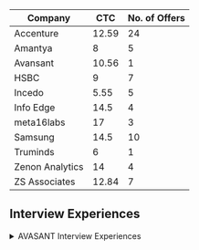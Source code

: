 | Company         | CTC   | No. of Offers |
|-----------------|-------|---------------|
| Accenture       | 12.59 |            24 |
| Amantya         |     8 |             5 |
| Avansant        | 10.56 |             1 |
| HSBC            |     9 |             7 |
| Incedo          |  5.55 |             5 |
| Info Edge       |  14.5 |             4 |
| meta16labs      |    17 |             3 |
| Samsung         |  14.5 |            10 |
| Truminds        |     6 |             1 |
| Zenon Analytics |    14 |             4 |
| ZS Associates   | 12.84 |             7 |

## Interview Experiences

<details>
<summary>AVASANT Interview Experiences</summary>
<br>
AVASANT 

Round 1:
Q1. What was your role in internship and what did you work on ?

Q2. Tell about any blocker you faced at work and how did you solve it ?

Q3. What is API ? Tell about different CRUD methods.

Q4. Difference between Deep and Shallow copy in Javascript.

Q5. What is event loop in Javascript ?

Q6. What is virtual DOM in react ?

Q7. https://leetcode.com/problems/combination-sum/description/   
only change was that you could use a number only the number of times it exists in the array

Q8: PUZZLE
https://www.geeksforgeeks.org/puzzle-4-pay-an-employee-using-a-gold-rod-of-7-units/amp/

Round 2:
Q1. Discussion on Projects mentioned in resume

Q2. https://leetcode.com/problems/delete-node-in-a-linked-list/description/
only node to be deleted was given, we didn't have access to the head of the node

Q3. https://leetcode.com/problems/island-perimeter/description/
</details>
